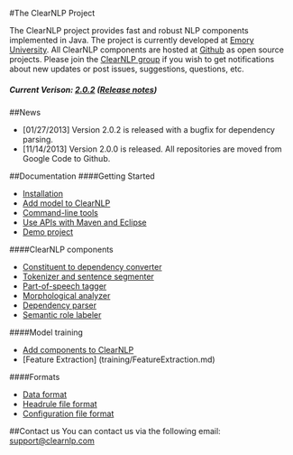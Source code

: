 #The ClearNLP Project

The ClearNLP project provides fast and robust NLP components implemented in Java. The project is currently developed at [Emory University](http://www.mathcs.emory.edu/). All ClearNLP components are hosted at [Github](https://github.com/clearnlp) as open source projects. Please join the [ClearNLP group](https://groups.google.com/forum/?fromgroups#!forum/clearnlp) if you wish to get notifications about new updates or post issues, suggestions, questions, etc.

##### Current Verison: [2.0.2](https://oss.sonatype.org/service/local/artifact/maven/redirect?r=releases&g=com.clearnlp&a=clearnlp&v=2.0.2&e=jar) ([Release notes](release_notes.md))

##News
- [01/27/2013] Version 2.0.2 is released with a bugfix for dependency parsing.
- [11/14/2013] Version 2.0.0 is released. All repositories are moved from Google Code to Github.

##Documentation
####Getting Started
* [Installation](getting_started/installation.md)
* [Add model to ClearNLP](getting_started/add_models.md)
* [Command-line tools](getting_started/command-line_tools.md)
* [Use APIs with Maven and Eclipse](getting_started/using_apis)
* [Demo project](demo/clearnlp_demo.md) 

####ClearNLP components
* [Constituent to dependency converter](components/constituent_to_dependency_converter.md)
* [Tokenizer and sentence segmenter](components/tokenizer_and_sentence_segmenter.md)
* [Part-of-speech tagger](components/pos_tagger.md)
* [Morphological analyzer](components/morphological_analyzer.md)
* [Dependency parser](components/dependency_parser.md)
* [Semantic role labeler](components/semantic_role_labeler.md)

####Model training
* [Add components to ClearNLP](training/add_component_to_clearnlp.md)
* [Feature Extraction] (training/FeatureExtraction.md)

####Formats
* [Data format](formats/data_format.md)
* [Headrule file format](formats/headrule_file_format.md)
* [Configuration file format](formats/configuration_file_format.md)

##Contact us
You can contact us via the following email:
	[support@clearnlp.com](mailto:support@clearnlp.com)
